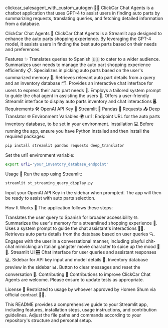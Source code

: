 clickcar_salesagent_with_custom_autogen 🚗💬
ClickCar Chat Agents is a chatbot application that uses GPT-4 to assist users in finding auto parts by summarizing requests, translating queries, and fetching detailed information from a database.

ClickCar Chat Agents 🤖
ClickCar Chat Agents is a Streamlit app designed to enhance the auto parts shopping experience. By leveraging the GPT-4 model, it assists users in finding the best auto parts based on their needs and preferences.

Features ✨
Translates queries to Spanish 🇪🇸 to cater to a wider audience.
Summarizes user needs to manage the auto part shopping experience efficiently 📋.
Specializes in picking auto parts based on the user's summarized memory 💾.
Retrieves relevant auto part details from a query and an inventory database 🗂️.
Provides an interactive chat interface for users to express their auto part needs 💬.
Employs a tailored system prompt to guide the chat agent in assisting the users 📘.
Offers a user-friendly Streamlit interface to display auto parts inventory and chat interactions 🖥️.
Requirements 🛠️
OpenAI API Key 🔑
Streamlit 🌟
Pandas 🐼
Requests 📤
Deep Translator 🌐
Environment Variables 🌍
url1: Endpoint URL for the auto parts inventory database, to be set in your environment.
Installation 💻
Before running the app, ensure you have Python installed and then install the required packages:

~~~bash
pip install streamlit pandas requests deep_translator
~~~
Set the url1 environment variable:
~~~bash
export url1='your_inventory_database_endpoint'
~~~
Usage 📝
Run the app using Streamlit:

~~~bash
streamlit st_streaming_query_display.py
~~~
Input your OpenAI API Key in the sidebar when prompted. The app will then be ready to assist with auto parts selection.

How It Works 🧩
The application follows these steps:

Translates the user query to Spanish for broader accessibility 🌐.
Summarizes the user's memory for a streamlined shopping experience 🧠.
Uses a system prompt to guide the chat assistant's interactions 💁‍♂️.
Retrieves auto parts details from the database based on user queries 🔍.
Engages with the user in a conversational manner, including playful chit-chat mimicking an Italian gangster movie character to spice up the mood 🎥🍝.
Streamlit UI 🎛️
Chat interface for user queries and assistant responses 💻.
Sidebar for API key input and model details 🔑.
Inventory database preview in the sidebar 📊.
Button to clear messages and reset the conversation 🔄.
Contributing 🤝
Contributions to improve ClickCar Chat Agents are welcome. Please ensure to update tests as appropriate.

License 📜
Restricted to usage by whoever approved by Homen Shum via official contract 🚫📄.

This README provides a comprehensive guide to your Streamlit app, including features, installation steps, usage instructions, and contribution guidelines. Adjust the file paths and commands according to your repository's structure and personal setup.
